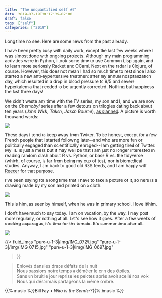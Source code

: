 ```yaml
---
title: "The unquantified self #9"
date: 2019-07-18T20:17:29+02:00
draft: false
tags: ["self"]
categories: ["2019"]
---
```


Long time no see. Here are some news from the past already.

<!--more-->

I have been pretty busy with daily work, except the last few weeks where I was almost done with ongoing projects. Although my main programming activities were in Python, I took some time to use Common Lisp again, and to learn more seriously Racket and OCaml. Next on the radar is Clojure, of course. However, this does not mean I had so much time to rest since I also started a new anti-hypertensive treatment after my annual hospitalization day, which resulted in a drop in blood pressure to 9/5 and severe hyperkalemia that needed to be urgently corrected. Nothing but happiness the last three days!

We didn't waste any time with the TV series, my son and I, and we are now on the _Chernobyl_ series after a few detours on trilogies dating back about ten years (_John Wick_, _Taken_, _Jason Bourne_), [as planned](/post/unquantified-self-006/). A picture is worth thousand words:

![](/img/2019-07-02-20-54-00.png)

These days I tend to keep away from Twitter. To be honest, except for a few French people that I started following later--and who are more fun or politically engaged than scientifically enraged--I am getting tired of Twitter. My TL is just a mess but it may well be that I am just no longer interested in reading random clash about R vs. Python, or base R vs. the tidyverse (which, of course, is far from being my cup of tea), nor in biomedical studies. Anyway, I am back to good old RSS feeds, and I am happy with [Reeder](/post/reeder-app/) for that purpose.

I've been saying for a long time that I have to take a picture of it, so here is a drawing made by my son and printed on a cloth:

![](/img/IMG_0731.jpeg)

This is him, as seen by himself, when he was in primary school. I love it/him.

I don't have much to say today. I am on vacation, by the way. I may post more regularly, or nothing at all. Let's see how it goes. After a few weeks of cooking asparagus, it's time for the tomato. It's summer time after all.

![](/img/IMG_0732.jpg)

{{< fluid_imgs
  "pure-u-1-3|/img/IMG_0725.jpg"
  "pure-u-1-3|/img/IMG_0715.jpg"
  "pure-u-1-3|/img/IMG_0697.jpg"
>}}

> Enlovés dans les draps défaits de la nuit<br>
> Nous passions notre temps à démêler le crin des étoiles.<br>
> Sans un bruit le jour reprise les pelotes après avoir scellé nos voix<br>
> Nous qui désormais partageons la même ombre.

{{% music %}}Bill Fay • _Who is the Sender?_{{% /music %}}
